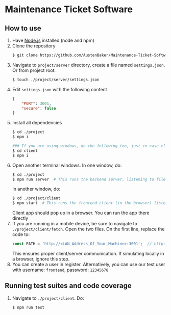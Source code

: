 # Maintenance Ticket Software
## How to use
1. Have [Node.js](https://nodejs.org) installed (node and npm)
1. Clone the repository
    ```bash
    $ git clone https://github.com/AustenBaker/Maintenance-Ticket-Software.git
    ```
1. Navigate to `project/server` directory, create a file named `settings.json`. Or from project root: 
    ```bash
    $ touch ./project/server/settings.json
    ```
1. Edit `settings.json` with the following content
    ```json
    {
        "PORT": 3001,
        "secure": false
    }
    ```
1. Install all dependencies
    ```bash
    $ cd ./project
    $ npm i

    ### If you are using windows, do the following too, just in case client dependencies are not being installed for some windows machines ###
    $ cd client
    $ npm i
    ```
1. Open another terminal windows. In one window, do:
    ```bash
    $ cd ./project
    $ npm run server  # This runs the backend server, listening to file changes
    ```
    In another window, do:
    ```bash
    $ cd ./project/client
    $ npm start  # This runs the frontend client (in the browser) listening to changes. Can run the app on mobile devices or run directly in the browser
    ```
    Client app should pop up in a browser. You can run the app there directly
1. If you are running in a mobile device, be sure to navigate to `./project/client/fetch`. Open the two files. On the first line, replace the code to:
    ```js
    const PATH = 'http://<LAN_Address_Of_Your_Machine>:3001';  // http://192.168.1.100:3000, for example
    ```
    This ensures proper client/server communication. If simulating locally in a browser, ignore this step.
1. You can create a user in register. Alternatively, you can use our test user with username: `frontend`, password: `12345678`

## Running test suites and code coverage
1. Navigate to `./project/client`. Do:
    ```bash
    $ npm run test
    ```
